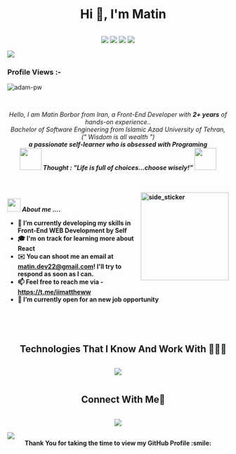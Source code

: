 

<div id="user-content-toc">
  <ul align="center">
    <summary><h1 style="display: inline-block">Hi 👋, I'm Matin</h1></summary>
  </ul>
</div>

<p align="center">
<img src="https://img.shields.io/badge/Age-27-blue" />
  <img src="https://img.shields.io/badge/Focus-Front%20End-brightgreen" />
  <img src="https://img.shields.io/badge/Lives-Iran-success" />
  <img src="https://img.shields.io/badge/Languages-English%20%26%20Persian-brightgreen" />
</p>

<!--horizontal divider(gradiant)-->
<img src="https://user-images.githubusercontent.com/73097560/115834477-dbab4500-a447-11eb-908a-139a6edaec5c.gif">

<p align="right"> <h3>Profile Views :-</h3> <img src="https://komarev.com/ghpvc/?username=iiMattheww&label=Profile%20views&color=0e75b6&style=flat"
    alt="adam-pw" /> 
  </p>

<br>

<p align="center">
  <em>
    Hello, I am Matin Borbor from Iran, a Front-End Developer with <b>2+ years</b> of hands-on experience.</a>.
    <br>
    Bachelor of Software Engineering from Islamic Azad University of Tehran, (" Wisdom is all wealth ")
    <br>
    <b>a passionate self-learner who is <b>obsessed</b>
    with <b>Programing</b>
  </em> 
  <br>
  <img src="https://media.giphy.com/media/gH3LO09IOiZIqePwv9/giphy.gif" width="50" /> <b><i align="center">Thought : "Life is full of choices…choose wisely!”</i></b> <img src="https://media.giphy.com/media/qjqUcgIyRjsl2/giphy.gif" width="50" />
</p>
<br><br>
<img align="right" width=200px height=200px alt="side_sticker" src="https://media.giphy.com/media/TEnXkcsHrP4YedChhA/giphy.gif" />

<img src="https://media.giphy.com/media/iY8CRBdQXODJSCERIr/giphy.gif" width="30px">&nbsp;***About me ....***

- 🌱 I’m currently developing my skills in **Front-End WEB Development** by Self
- 🎓 I'm on track for learning more about React
- ✉️ You can shoot me an email at **matin.dev22@gmail.com**! I'll try to respond as soon as I can.
- 📫 Feel free to reach me via - https://t.me/iimattheww
- 🤝 I’m currently open for an new job opportunity

<br><br>
<!--h1 without bottom border-->
<div id="user-content-toc">
  <ul align="center">
    <summary><h2 style="display: inline-block">Technologies That I Know And Work With 👨🏻‍💻</h2></summary>
  </ul>
</div>
<!--tech stack icons-->
<p align="center">
  <a href="https://skillicons.dev">
    <img src="https://skillicons.dev/icons?i=git,github,docker,html,css,javascript,python,tailwind,bootstrap,react,vite,vscode,webstorm&perline=14" />
  </a>
</p>
<!-- Connect with me -->
<!--h2 without bottom border-->
<div id="user-content-toc">
  <ul align="center">
    <summary><h2 style="display: inline-block">Connect With Me🤝</h2></summary>
  </ul>
</div>

<!--icons and links-->
<p align="center">
    <img src="https://skillicons.dev/icons?i=gmail,discord&perline=14" />
</p>

<!--horizontal divider(gradiant)-->
<img src="https://user-images.githubusercontent.com/73097560/115834477-dbab4500-a447-11eb-908a-139a6edaec5c.gif">
<div align="center" size='20px'>Thank You for taking the time to view my GitHub Profile :smile: 
</div>
